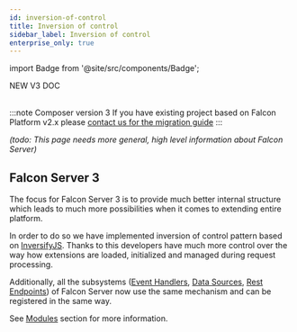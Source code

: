 ```yaml
---
id: inversion-of-control
title: Inversion of control
sidebar_label: Inversion of control
enterprise_only: true
---
```

import Badge from '@site/src/components/Badge';

<Badge variant="green">NEW V3 DOC</Badge><br/><br/>

:::note Composer version 3
If you have existing project based on Falcon Platform v2.x please [contact us for the migration guide](../platform/support/contact)
:::

_(todo: This page needs more general, high level information about Falcon Server)_

## Falcon Server 3

The focus for Falcon Server 3 is to provide much better internal structure which leads to much more possibilities when it comes to extending entire platform.

In order to do so we have implemented inversion of control pattern based on [InversifyJS](https://github.com/inversify/InversifyJS). Thanks to this developers have much more control over the way how extensions are loaded, initialized and managed during request processing.

Additionally, all the subsystems ([Event Handlers](./modules/common-services/event-handlers.md), [Data Sources](./modules/common-services/data-sources.md), [Rest Endpoints](./modules/common-services/rest-endpoints.md)) of Falcon Server now use the same mechanism and can be registered in the same way.

See [Modules](./modules/about.md) section for more information.
